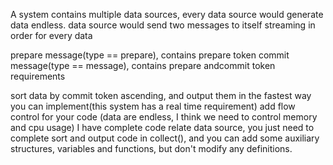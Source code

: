 A system contains multiple data sources, every data source would generate data endless. data source would send two messages to itself streaming in order for every data

prepare message(type == prepare), contains prepare token
commit message(type == message), contains prepare andcommit token
requirements

sort data by commit token ascending, and output them in the fastest way you can implement(this system has a real time requirement)
add flow control for your code (data are endless, I think we need to control memory and cpu usage)
I have complete code relate data source, you just need to complete sort and output code in collect(), and you can add some auxiliary structures, variables and functions, but don't modify any definitions.
